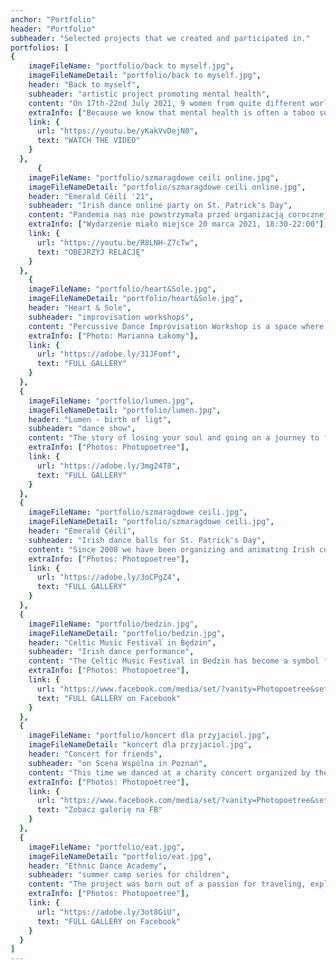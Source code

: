 ```yaml
---
anchor: "Portfolio"
header: "Portfolio"
subheader: "Selected projects that we created and participated in."
portfolios: [
{
    imageFileName: "portfolio/back to myself.jpg",
    imageFileNameDetail: "portfolio/back to myself.jpg",
    header: "Back to myself",
    subheader: "artistic project promoting mental health",
    content: "On 17th-22nd July 2021, 9 women from quite different worlds met in the project 'Back to myself'. All of them craving a safe space to talk, cry, share emotions, be heard, move and be moved.Throughout the six project days connection and beauty and great respect for all this character diversity happened. Sometimes all it takes to initiate healing processes is tenderness, openness and a willingness to see the other person. The project resulted in the video that we want to share with you all, show it to the world, widely.",
    extraInfo: ["Because we know that mental health is often a taboo subject.","Because we see that it is often embarrassing.","Because we notice that it is not always easy to talk about it.","Because we feel that taming it can change a lot.","Because we are experiencing that resilience is often just within reach."],
    link: {
      url: "https://youtu.be/yKakVvDejN0",
      text: "WATCH THE VIDEO"
    }
  },
      {
    imageFileName: "portfolio/szmaragdowe ceili online.jpg",
    imageFileNameDetail: "portfolio/szmaragdowe ceili online.jpg",
    header: "Emerald Céilí '21",
    subheader: "Irish dance online party on St. Patrick's Day",
    content: "Pandemia nas nie powstrzymała przed organizacją corocznej potańcówki patrykowej! Co więcej, zainspirowała do zrobienia imprezy na skalę ogólnopolską, w sieci. Podczas Szmaragdowego Céilí online miały miejsce animacje taneczne dla totalnie początkujących, intrygujące warsztaty dla już tańczących, opowieści o tańcu i muzyce, spotkanie z panią Ambasador Irlandii oraz koncert muzyki irlandzkiej.",
    extraInfo: ["Wydarzenie miało miejsce 20 marca 2021, 18:30-22:00"],
    link: {
      url: "https://youtu.be/R8LNH-Z7cTw",
      text: "OBEJRZYJ RELACJĘ"
    }
  },
    {
    imageFileName: "portfolio/heart&Sole.jpg",
    imageFileNameDetail: "portfolio/heart&Sole.jpg",
    header: "Heart & Sole",
    subheader: "improvisation workshops",
    content: "Percussive Dance Improvisation Workshop is a space where participants risk developing their creativity, discovering their courage, finding self-acceptance, feeling pleasure, establishing a connection with themselves, other participants and music. The dates of the next planned meetings can be found in -Recents-.",
    extraInfo: ["Photo: Marianna Łakomy"],
    link: {
      url: "https://adobe.ly/31JFomf",
      text: "FULL GALLERY"
    }
  },
  {
    imageFileName: "portfolio/lumen.jpg",
    imageFileNameDetail: "portfolio/lumen.jpg",
    header: "Lumen - birth of ligt",
    subheader: "dance show",
    content: "The story of losing your soul and going on a journey to find it. The story of doubting oneself. A story about searching for one's own truth and inner light. The performance of dancers from the EtnoBalans community, Swing Craze dancers and talented session musicians created on the occasion of the 10th anniversary of the Irish Dance Ensemble Celtica and staged on the boards of the Scena Wspólna in Poznan.",
    extraInfo: ["Photos: Photopoetree"],
    link: {
      url: "https://adobe.ly/3mg24T8",
      text: "FULL GALLERY"
    }
  },
  {
    imageFileName: "portfolio/szmaragdowe ceili.jpg",
    imageFileNameDetail: "portfolio/szmaragdowe ceili.jpg",
    header: "Emerald Céilí",
    subheader: "Irish dance balls for St. Patrick's Day",
    content: "Since 2008 we have been organizing and animating Irish céilí events regularly. The largest one, the Emerald Céilí in Poznan, is already a permanent part of the St. Patrick's Day celebration and is organized under the auspices of the Irish Cultural Foundation. These are unique meetings with the energy of Irish dance and music, and above all, meetings with various people who share a common passion and love.",
    extraInfo: ["Photos: Photopoetree"],
    link: {
      url: "https://adobe.ly/3oCPgZ4",
      text: "FULL GALLERY"
    }
  },
  {
    imageFileName: "portfolio/bedzin.jpg",
    imageFileNameDetail: "portfolio/bedzin.jpg",
    header: "Celtic Music Festival in Będzin",
    subheader: "Irish dance performance",
    content: "The Celtic Music Festival in Bedzin has become a symbol for many, and it is here that many dancers and musicians began their adventure with the Celtic culture. We were very pleased with the invitation to the festival stage and despite the truly Irish weather, we had a great time and a lot of sunshine came into our hearts.",
    extraInfo: ["Photos: Photopoetree"],
    link: {
      url: "https://www.facebook.com/media/set/?vanity=Photopoetree&set=a.1257887367656457",
      text: "FULL GALLERY on Facebook"
    }
  },
  {
    imageFileName: "portfolio/koncert dla przyjaciol.jpg",
    imageFileNameDetail: "koncert dla przyjaciol.jpg",
    header: "Concert for friends",
    subheader: "on Scena Wspólna in Poznań",
    content: "This time we danced at a charity concert organized by the Zespół Szkół nr 1 in Poznań.",
    extraInfo: ["Photos: Photopoetree"],
    link: {
      url: "https://www.facebook.com/media/set/?vanity=Photopoetree&set=a.1202505003194694",
      text: "Zobacz galerię na FB"
    }
  },
  {
    imageFileName: "portfolio/eat.jpg",
    imageFileNameDetail: "portfolio/eat.jpg",
    header: "Ethnic Dance Academy",
    subheader: "summer camp series for children",
    content: "The project was born out of a passion for traveling, exploring different cultures and the need to share the idea that we are all so different and so similar at the same time. Creative and inspiring activities for children aged 5-12 years combine dance, music, singing, linguistic games, art plays and many other exciting activities. Thanks to our friends (dancers, musicians, storytellers, teachers) we managed to create an educational program that is thoughtful, fun and fascinating. So far we have managed to discover such regions of the world as: Africa, America, Arab countries, Brazil, France, Hawaii, India, Israel, Ireland, the Philippines, Poland, Spain.",
    extraInfo: ["Photos: Photopoetree"],
    link: {
      url: "https://adobe.ly/3ot8GiU",
      text: "FULL GALLERY on Facebook"
    }
  }
]
---
```


